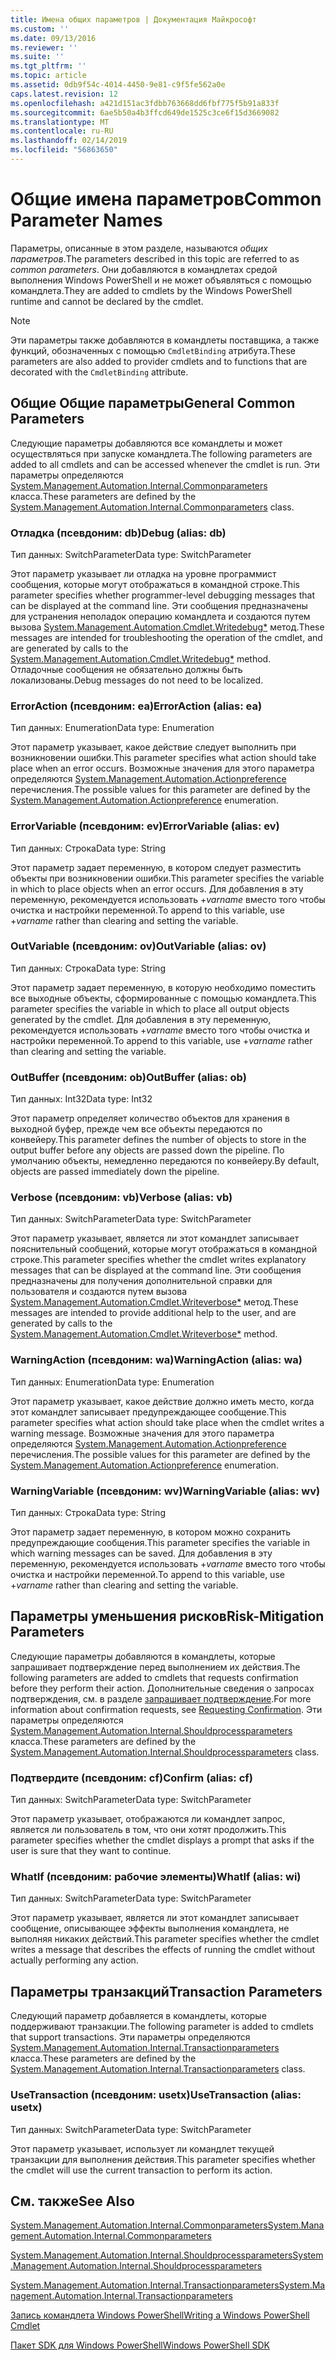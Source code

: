 ```yaml
---
title: Имена общих параметров | Документация Майкрософт
ms.custom: ''
ms.date: 09/13/2016
ms.reviewer: ''
ms.suite: ''
ms.tgt_pltfrm: ''
ms.topic: article
ms.assetid: 0db9f54c-4014-4450-9e81-c9f5fe562a0e
caps.latest.revision: 12
ms.openlocfilehash: a421d151ac3fdbb763668dd6fbf775f5b91a833f
ms.sourcegitcommit: 6ae5b50a4b3ffcd649de1525c3ce6f15d3669082
ms.translationtype: MT
ms.contentlocale: ru-RU
ms.lasthandoff: 02/14/2019
ms.locfileid: "56863650"
---
```

# <a name="common-parameter-names"></a><span data-ttu-id="aa0da-102">Общие имена параметров</span><span class="sxs-lookup"><span data-stu-id="aa0da-102">Common Parameter Names</span></span>

<span data-ttu-id="aa0da-103">Параметры, описанные в этом разделе, называются *общих параметров*.</span><span class="sxs-lookup"><span data-stu-id="aa0da-103">The parameters described in this topic are referred to as *common parameters*.</span></span> <span data-ttu-id="aa0da-104">Они добавляются в командлетах средой выполнения Windows PowerShell и не может объявляться с помощью командлета.</span><span class="sxs-lookup"><span data-stu-id="aa0da-104">They are added to cmdlets by the Windows PowerShell runtime and cannot be declared by the cmdlet.</span></span>

> [!NOTE]
> <span data-ttu-id="aa0da-105">Эти параметры также добавляются в командлеты поставщика, а также функций, обозначенных с помощью `CmdletBinding` атрибута.</span><span class="sxs-lookup"><span data-stu-id="aa0da-105">These parameters are also added to provider cmdlets and to functions that are decorated with the `CmdletBinding` attribute.</span></span>

## <a name="general-common-parameters"></a><span data-ttu-id="aa0da-106">Общие Общие параметры</span><span class="sxs-lookup"><span data-stu-id="aa0da-106">General Common Parameters</span></span>

<span data-ttu-id="aa0da-107">Следующие параметры добавляются все командлеты и может осуществляться при запуске командлета.</span><span class="sxs-lookup"><span data-stu-id="aa0da-107">The following parameters are added to all cmdlets and can be accessed whenever the cmdlet is run.</span></span> <span data-ttu-id="aa0da-108">Эти параметры определяются [System.Management.Automation.Internal.Commonparameters](/dotnet/api/System.Management.Automation.Internal.CommonParameters) класса.</span><span class="sxs-lookup"><span data-stu-id="aa0da-108">These parameters are defined by the [System.Management.Automation.Internal.Commonparameters](/dotnet/api/System.Management.Automation.Internal.CommonParameters) class.</span></span>

### <a name="debug-alias-db"></a><span data-ttu-id="aa0da-109">Отладка (псевдоним: db)</span><span class="sxs-lookup"><span data-stu-id="aa0da-109">Debug (alias: db)</span></span>

<span data-ttu-id="aa0da-110">Тип данных: SwitchParameter</span><span class="sxs-lookup"><span data-stu-id="aa0da-110">Data type: SwitchParameter</span></span>

<span data-ttu-id="aa0da-111">Этот параметр указывает ли отладка на уровне программист сообщения, которые могут отображаться в командной строке.</span><span class="sxs-lookup"><span data-stu-id="aa0da-111">This parameter specifies whether programmer-level debugging messages that can be displayed at the command line.</span></span> <span data-ttu-id="aa0da-112">Эти сообщения предназначены для устранения неполадок операцию командлета и создаются путем вызова [System.Management.Automation.Cmdlet.Writedebug\*](/dotnet/api/System.Management.Automation.Cmdlet.WriteDebug) метод.</span><span class="sxs-lookup"><span data-stu-id="aa0da-112">These messages are intended for troubleshooting the operation of the cmdlet, and are generated by calls to the [System.Management.Automation.Cmdlet.Writedebug\*](/dotnet/api/System.Management.Automation.Cmdlet.WriteDebug) method.</span></span> <span data-ttu-id="aa0da-113">Отладочные сообщения не обязательно должны быть локализованы.</span><span class="sxs-lookup"><span data-stu-id="aa0da-113">Debug messages do not need to be localized.</span></span>

### <a name="erroraction-alias-ea"></a><span data-ttu-id="aa0da-114">ErrorAction (псевдоним: ea)</span><span class="sxs-lookup"><span data-stu-id="aa0da-114">ErrorAction (alias: ea)</span></span>

<span data-ttu-id="aa0da-115">Тип данных: Enumeration</span><span class="sxs-lookup"><span data-stu-id="aa0da-115">Data type: Enumeration</span></span>

<span data-ttu-id="aa0da-116">Этот параметр указывает, какое действие следует выполнить при возникновении ошибки.</span><span class="sxs-lookup"><span data-stu-id="aa0da-116">This parameter specifies what action should take place when an error occurs.</span></span> <span data-ttu-id="aa0da-117">Возможные значения для этого параметра определяются [System.Management.Automation.Actionpreference](/dotnet/api/System.Management.Automation.ActionPreference) перечисления.</span><span class="sxs-lookup"><span data-stu-id="aa0da-117">The possible values for this parameter are defined by the [System.Management.Automation.Actionpreference](/dotnet/api/System.Management.Automation.ActionPreference) enumeration.</span></span>

### <a name="errorvariable-alias-ev"></a><span data-ttu-id="aa0da-118">ErrorVariable (псевдоним: ev)</span><span class="sxs-lookup"><span data-stu-id="aa0da-118">ErrorVariable (alias: ev)</span></span>

<span data-ttu-id="aa0da-119">Тип данных: Строка</span><span class="sxs-lookup"><span data-stu-id="aa0da-119">Data type: String</span></span>

<span data-ttu-id="aa0da-120">Этот параметр задает переменную, в котором следует разместить объекты при возникновении ошибки.</span><span class="sxs-lookup"><span data-stu-id="aa0da-120">This parameter specifies the variable in which to place objects when an error occurs.</span></span> <span data-ttu-id="aa0da-121">Для добавления в эту переменную, рекомендуется использовать +*varname* вместо того чтобы очистка и настройки переменной.</span><span class="sxs-lookup"><span data-stu-id="aa0da-121">To append to this variable, use +*varname* rather than clearing and setting the variable.</span></span>

### <a name="outvariable-alias-ov"></a><span data-ttu-id="aa0da-122">OutVariable (псевдоним: ov)</span><span class="sxs-lookup"><span data-stu-id="aa0da-122">OutVariable (alias: ov)</span></span>

<span data-ttu-id="aa0da-123">Тип данных: Строка</span><span class="sxs-lookup"><span data-stu-id="aa0da-123">Data type: String</span></span>

<span data-ttu-id="aa0da-124">Этот параметр задает переменную, в которую необходимо поместить все выходные объекты, сформированные с помощью командлета.</span><span class="sxs-lookup"><span data-stu-id="aa0da-124">This parameter specifies the variable in which to place all output objects generated by the cmdlet.</span></span> <span data-ttu-id="aa0da-125">Для добавления в эту переменную, рекомендуется использовать +*varname* вместо того чтобы очистка и настройки переменной.</span><span class="sxs-lookup"><span data-stu-id="aa0da-125">To append to this variable, use +*varname* rather than clearing and setting the variable.</span></span>

### <a name="outbuffer-alias-ob"></a><span data-ttu-id="aa0da-126">OutBuffer (псевдоним: ob)</span><span class="sxs-lookup"><span data-stu-id="aa0da-126">OutBuffer (alias: ob)</span></span>

<span data-ttu-id="aa0da-127">Тип данных: Int32</span><span class="sxs-lookup"><span data-stu-id="aa0da-127">Data type: Int32</span></span>

<span data-ttu-id="aa0da-128">Этот параметр определяет количество объектов для хранения в выходной буфер, прежде чем все объекты передаются по конвейеру.</span><span class="sxs-lookup"><span data-stu-id="aa0da-128">This parameter defines the number of objects to store in the output buffer before any objects are passed down the pipeline.</span></span> <span data-ttu-id="aa0da-129">По умолчанию объекты, немедленно передаются по конвейеру.</span><span class="sxs-lookup"><span data-stu-id="aa0da-129">By default, objects are passed immediately down the pipeline.</span></span>

### <a name="verbose-alias-vb"></a><span data-ttu-id="aa0da-130">Verbose (псевдоним: vb)</span><span class="sxs-lookup"><span data-stu-id="aa0da-130">Verbose (alias: vb)</span></span>

<span data-ttu-id="aa0da-131">Тип данных: SwitchParameter</span><span class="sxs-lookup"><span data-stu-id="aa0da-131">Data type: SwitchParameter</span></span>

<span data-ttu-id="aa0da-132">Этот параметр указывает, является ли этот командлет записывает пояснительный сообщений, которые могут отображаться в командной строке.</span><span class="sxs-lookup"><span data-stu-id="aa0da-132">This parameter specifies whether the cmdlet writes explanatory messages that can be displayed at the command line.</span></span> <span data-ttu-id="aa0da-133">Эти сообщения предназначены для получения дополнительной справки для пользователя и создаются путем вызова [System.Management.Automation.Cmdlet.Writeverbose\*](/dotnet/api/System.Management.Automation.Cmdlet.WriteVerbose) метод.</span><span class="sxs-lookup"><span data-stu-id="aa0da-133">These messages are intended to provide additional help to the user, and are generated by calls to the [System.Management.Automation.Cmdlet.Writeverbose\*](/dotnet/api/System.Management.Automation.Cmdlet.WriteVerbose) method.</span></span>

### <a name="warningaction-alias-wa"></a><span data-ttu-id="aa0da-134">WarningAction (псевдоним: wa)</span><span class="sxs-lookup"><span data-stu-id="aa0da-134">WarningAction (alias: wa)</span></span>

<span data-ttu-id="aa0da-135">Тип данных: Enumeration</span><span class="sxs-lookup"><span data-stu-id="aa0da-135">Data type: Enumeration</span></span>

<span data-ttu-id="aa0da-136">Этот параметр указывает, какое действие должно иметь место, когда этот командлет записывает предупреждающее сообщение.</span><span class="sxs-lookup"><span data-stu-id="aa0da-136">This parameter specifies what action should take place when the cmdlet writes a warning message.</span></span> <span data-ttu-id="aa0da-137">Возможные значения для этого параметра определяются [System.Management.Automation.Actionpreference](/dotnet/api/System.Management.Automation.ActionPreference) перечисления.</span><span class="sxs-lookup"><span data-stu-id="aa0da-137">The possible values for this parameter are defined by the [System.Management.Automation.Actionpreference](/dotnet/api/System.Management.Automation.ActionPreference) enumeration.</span></span>

### <a name="warningvariable-alias-wv"></a><span data-ttu-id="aa0da-138">WarningVariable (псевдоним: wv)</span><span class="sxs-lookup"><span data-stu-id="aa0da-138">WarningVariable (alias: wv)</span></span>

<span data-ttu-id="aa0da-139">Тип данных: Строка</span><span class="sxs-lookup"><span data-stu-id="aa0da-139">Data type: String</span></span>

<span data-ttu-id="aa0da-140">Этот параметр задает переменную, в котором можно сохранить предупреждающие сообщения.</span><span class="sxs-lookup"><span data-stu-id="aa0da-140">This parameter specifies the variable in which warning messages can be saved.</span></span> <span data-ttu-id="aa0da-141">Для добавления в эту переменную, рекомендуется использовать +*varname* вместо того чтобы очистка и настройки переменной.</span><span class="sxs-lookup"><span data-stu-id="aa0da-141">To append to this variable, use +*varname* rather than clearing and setting the variable.</span></span>

## <a name="risk-mitigation-parameters"></a><span data-ttu-id="aa0da-142">Параметры уменьшения рисков</span><span class="sxs-lookup"><span data-stu-id="aa0da-142">Risk-Mitigation Parameters</span></span>

<span data-ttu-id="aa0da-143">Следующие параметры добавляются в командлеты, которые запрашивает подтверждение перед выполнением их действия.</span><span class="sxs-lookup"><span data-stu-id="aa0da-143">The following parameters are added to cmdlets that requests confirmation before they perform their action.</span></span> <span data-ttu-id="aa0da-144">Дополнительные сведения о запросах подтверждения, см. в разделе [запрашивает подтверждение](./requesting-confirmation-from-cmdlets.md).</span><span class="sxs-lookup"><span data-stu-id="aa0da-144">For more information about confirmation requests, see [Requesting Confirmation](./requesting-confirmation-from-cmdlets.md).</span></span> <span data-ttu-id="aa0da-145">Эти параметры определяются [System.Management.Automation.Internal.Shouldprocessparameters](/dotnet/api/System.Management.Automation.Internal.ShouldProcessParameters) класса.</span><span class="sxs-lookup"><span data-stu-id="aa0da-145">These parameters are defined by the [System.Management.Automation.Internal.Shouldprocessparameters](/dotnet/api/System.Management.Automation.Internal.ShouldProcessParameters) class.</span></span>

### <a name="confirm-alias-cf"></a><span data-ttu-id="aa0da-146">Подтвердите (псевдоним: cf)</span><span class="sxs-lookup"><span data-stu-id="aa0da-146">Confirm (alias: cf)</span></span>

<span data-ttu-id="aa0da-147">Тип данных: SwitchParameter</span><span class="sxs-lookup"><span data-stu-id="aa0da-147">Data type: SwitchParameter</span></span>

<span data-ttu-id="aa0da-148">Этот параметр указывает, отображаются ли командлет запрос, является ли пользователь в том, что они хотят продолжить.</span><span class="sxs-lookup"><span data-stu-id="aa0da-148">This parameter specifies whether the cmdlet displays a prompt that asks if the user is sure that they want to continue.</span></span>

### <a name="whatif-alias-wi"></a><span data-ttu-id="aa0da-149">WhatIf (псевдоним: рабочие элементы)</span><span class="sxs-lookup"><span data-stu-id="aa0da-149">WhatIf (alias: wi)</span></span>

<span data-ttu-id="aa0da-150">Тип данных: SwitchParameter</span><span class="sxs-lookup"><span data-stu-id="aa0da-150">Data type: SwitchParameter</span></span>

<span data-ttu-id="aa0da-151">Этот параметр указывает, является ли этот командлет записывает сообщение, описывающее эффекты выполнения командлета, не выполняя никаких действий.</span><span class="sxs-lookup"><span data-stu-id="aa0da-151">This parameter specifies whether the cmdlet writes a message that describes the effects of running the cmdlet without actually performing any action.</span></span>

## <a name="transaction-parameters"></a><span data-ttu-id="aa0da-152">Параметры транзакций</span><span class="sxs-lookup"><span data-stu-id="aa0da-152">Transaction Parameters</span></span>

<span data-ttu-id="aa0da-153">Следующий параметр добавляется в командлеты, которые поддерживают транзакции.</span><span class="sxs-lookup"><span data-stu-id="aa0da-153">The following parameter is added to cmdlets that support transactions.</span></span> <span data-ttu-id="aa0da-154">Эти параметры определяются [System.Management.Automation.Internal.Transactionparameters](/dotnet/api/System.Management.Automation.Internal.TransactionParameters) класса.</span><span class="sxs-lookup"><span data-stu-id="aa0da-154">These parameters are defined by the [System.Management.Automation.Internal.Transactionparameters](/dotnet/api/System.Management.Automation.Internal.TransactionParameters) class.</span></span>

### <a name="usetransaction-alias-usetx"></a><span data-ttu-id="aa0da-155">UseTransaction (псевдоним: usetx)</span><span class="sxs-lookup"><span data-stu-id="aa0da-155">UseTransaction (alias: usetx)</span></span>

<span data-ttu-id="aa0da-156">Тип данных: SwitchParameter</span><span class="sxs-lookup"><span data-stu-id="aa0da-156">Data type: SwitchParameter</span></span>

<span data-ttu-id="aa0da-157">Этот параметр указывает, использует ли командлет текущей транзакции для выполнения действия.</span><span class="sxs-lookup"><span data-stu-id="aa0da-157">This parameter specifies whether the cmdlet will use the current transaction to perform its action.</span></span>

## <a name="see-also"></a><span data-ttu-id="aa0da-158">См. также</span><span class="sxs-lookup"><span data-stu-id="aa0da-158">See Also</span></span>

[<span data-ttu-id="aa0da-159">System.Management.Automation.Internal.Commonparameters</span><span class="sxs-lookup"><span data-stu-id="aa0da-159">System.Management.Automation.Internal.Commonparameters</span></span>](/dotnet/api/System.Management.Automation.Internal.CommonParameters)

[<span data-ttu-id="aa0da-160">System.Management.Automation.Internal.Shouldprocessparameters</span><span class="sxs-lookup"><span data-stu-id="aa0da-160">System.Management.Automation.Internal.Shouldprocessparameters</span></span>](/dotnet/api/System.Management.Automation.Internal.ShouldProcessParameters)

[<span data-ttu-id="aa0da-161">System.Management.Automation.Internal.Transactionparameters</span><span class="sxs-lookup"><span data-stu-id="aa0da-161">System.Management.Automation.Internal.Transactionparameters</span></span>](/dotnet/api/System.Management.Automation.Internal.TransactionParameters)

[<span data-ttu-id="aa0da-162">Запись командлета Windows PowerShell</span><span class="sxs-lookup"><span data-stu-id="aa0da-162">Writing a Windows PowerShell Cmdlet</span></span>](./writing-a-windows-powershell-cmdlet.md)

[<span data-ttu-id="aa0da-163">Пакет SDK для Windows PowerShell</span><span class="sxs-lookup"><span data-stu-id="aa0da-163">Windows PowerShell SDK</span></span>](../windows-powershell-reference.md)

